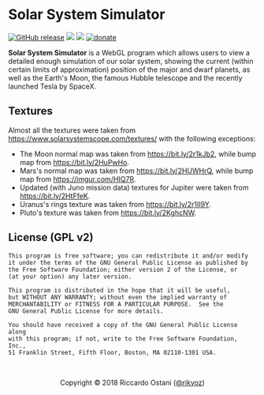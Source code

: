 Solar System Simulator
=====
[![GitHub release](https://img.shields.io/github/release/rikyoz/SolarSystemSimulator.png)](https://github.com/rikyoz/SolarSystemSimulator/releases/latest) ![](https://img.shields.io/badge/JavaScript-ECMAScript%206-red.png) [![](https://img.shields.io/badge/license-GNU%20GPL%20v2-lightgrey.png?style=flat)](https://github.com/rikyoz/bit7z/blob/master/LICENSE) [![donate](https://img.shields.io/donate/PayPal.png?color=yellow)](https://www.paypal.com/cgi-bin/webscr?cmd=_s-xclick&hosted_button_id=NTZF5G7LRXDRC)

**Solar System Simulator** is a WebGL program which allows users to view a detailed enough simulation of our solar system, showing the current (within certain limits of approximation) position of the major and dwarf planets, as well as the Earth's Moon, the famous Hubble telescope and the recently launched Tesla by SpaceX.

## Textures

Almost all the textures were taken from https://www.solarsystemscope.com/textures/ with the following exceptions:
+ The Moon normal map was taken from https://bit.ly/2r1kJb2, while bump map from https://bit.ly/2HuPwHo.
+ Mars's normal map was taken from https://bit.ly/2HUWHrQ, while bump map from https://imgur.com/HIQ7R.
+ Updated (with Juno mission data) textures for Jupiter were taken from https://bit.ly/2HtFfeK.
+ Uranus's rings texture was taken from https://bit.ly/2r1II9Y.
+ Pluto's texture was taken from https://bit.ly/2KghcNW.

## License (GPL v2)
    This program is free software; you can redistribute it and/or modify
    it under the terms of the GNU General Public License as published by
    the Free Software Foundation; either version 2 of the License, or
    (at your option) any later version.

    This program is distributed in the hope that it will be useful,
    but WITHOUT ANY WARRANTY; without even the implied warranty of
    MERCHANTABILITY or FITNESS FOR A PARTICULAR PURPOSE.  See the
    GNU General Public License for more details.

    You should have received a copy of the GNU General Public License along
    with this program; if not, write to the Free Software Foundation, Inc.,
    51 Franklin Street, Fifth Floor, Boston, MA 02110-1301 USA.

<br/>
<div align="center">

Copyright &copy; 2018 Riccardo Ostani ([@rikyoz](https://github.com/rikyoz))

</div>